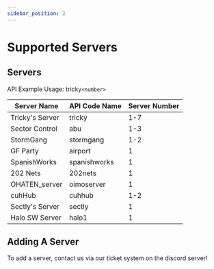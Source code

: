 ```yaml
---
sidebar_position: 2
---
```


# Supported Servers

## Servers
API Example Usage: <span class="code-text">tricky`<number>`</span>

| Server Name     | API Code Name     | Server Number |
|-----------------|-------------------|---------------|
| Tricky's Server | tricky            | 1-7           |
| Sector Control  | abu               | 1-3           |
| StormGang       | stormgang         | 1-2           |
| GF Party        | airport           | 1             |
| SpanishWorks    | spanishworks      | 1             |
| 202 Nets        | 202nets           | 1             |
| OHATEN_server   | oimoserver        | 1             |
| cuhHub          | cuhhub            | 1-2           |
| Sectly's Server | sectly            | 1             |
| Halo SW Server  | halo1             | 1             |

## Adding A Server
To add a server, contact us via our ticket system on the discord server!